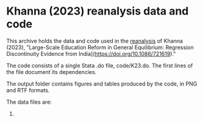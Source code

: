# Khanna (2023) reanalysis data and code

This archive holds the data and code used in the [reanalysis](https://arxiv.org/abs/XXXX) of Khanna (2023), "Large-Scale Education Reform in General
Equilibrium: Regression Discontinuity Evidence from India](https://doi.org/10.1086/721619)."

The code consists of a single Stata .do file, code/K23.do. The first lines of the file document its dependencies.

The output folder contains figures and tables produced by the code, in PNG and RTF formats.

The data files are:

1. 
